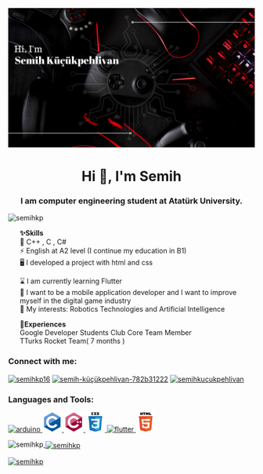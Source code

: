 <img src="https://github.com/Semihkp/Semihkp/blob/main/smhkckphlvn.png?raw=true" width="1200" hight="400">

<h1 align="center">Hi 👋, I'm Semih</h1>
<h3 align="center">I am computer engineering student at Atatürk University.</h3>
<p align="left"> <img src="https://komarev.com/ghpvc/?username=semihkp&label=Profile%20views&color=0e75b6&style=flat" alt="semihkp" /> </p>

<ul><b>✨Skills</b><br>
🚀 C++ , C , C# <br>
⚡ English at A2 level (I continue my education in B1) <br>
🖥️ I developed a project with html and css <br>
</ul>

<ul>
⌛ I am currently learning Flutter<br>
📱 I want to be a mobile application developer and I want to improve myself in the digital game industry<br>
📒 My interests: Robotics Technologies and Artificial Intelligence<br>
</ul>

<ul><b>🍁Experiences</b><br>
 Google Developer Students Club Core Team Member<br>
 TTurks Rocket Team( 7 months )

</ul>


<h3 align="left">Connect with me:</h3>
<p align="left">
<a href="https://twitter.com/semihkp16" target="blank"><img align="center" src="https://raw.githubusercontent.com/rahuldkjain/github-profile-readme-generator/master/src/images/icons/Social/twitter.svg" alt="semihkp16" height="30" width="40" /></a>
<a href="https://linkedin.com/in/semih-küçükpehlivan-782b31222" target="blank"><img align="center" src="https://raw.githubusercontent.com/rahuldkjain/github-profile-readme-generator/master/src/images/icons/Social/linked-in-alt.svg" alt="semih-küçükpehlivan-782b31222" height="30" width="40" /></a>
<a href="https://instagram.com/semihkucukpehlivan" target="blank"><img align="center" src="https://raw.githubusercontent.com/rahuldkjain/github-profile-readme-generator/master/src/images/icons/Social/instagram.svg" alt="semihkucukpehlivan" height="30" width="40" /></a>
</p>

<h3 align="left">Languages and Tools:</h3>
<p align="left"> <a href="https://www.arduino.cc/" target="_blank" rel="noreferrer"> <img src="https://cdn.worldvectorlogo.com/logos/arduino-1.svg" alt="arduino" width="40" height="40"/> </a> <a href="https://www.cprogramming.com/" target="_blank" rel="noreferrer"> <img src="https://raw.githubusercontent.com/devicons/devicon/master/icons/c/c-original.svg" alt="c" width="40" height="40"/> </a> <a href="https://www.w3schools.com/cpp/" target="_blank" rel="noreferrer"> <img src="https://raw.githubusercontent.com/devicons/devicon/master/icons/cplusplus/cplusplus-original.svg" alt="cplusplus" width="40" height="40"/> </a> <a href="https://www.w3schools.com/css/" target="_blank" rel="noreferrer"> <img src="https://raw.githubusercontent.com/devicons/devicon/master/icons/css3/css3-original-wordmark.svg" alt="css3" width="40" height="40"/> </a> <a href="https://flutter.dev" target="_blank" rel="noreferrer"> <img src="https://www.vectorlogo.zone/logos/flutterio/flutterio-icon.svg" alt="flutter" width="40" height="40"/> </a> <a href="https://www.w3.org/html/" target="_blank" rel="noreferrer"> <img src="https://raw.githubusercontent.com/devicons/devicon/master/icons/html5/html5-original-wordmark.svg" alt="html5" width="40" height="40"/> </a> <a href="https://www.java.com" target="_blank" rel="noreferrer"> 

<p><img align="left" src="https://github-readme-stats.vercel.app/api/top-langs?username=semihkp&show_icons=true&locale=en&layout=compact" alt="semihkp" /></p>

<p>&nbsp;<img align="center" src="https://github-readme-stats.vercel.app/api?username=semihkp&show_icons=true&locale=en" alt="semihkp" /></p>

<p><img align="center" src="https://github-readme-streak-stats.herokuapp.com/?user=semihkp&" alt="semihkp" /></p>

